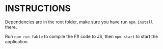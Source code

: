 # INSTRUCTIONS

Dependencies are in the root folder, make sure you have
run `npm install` there.

Run `npm run fable` to compile the F# code to JS, then
`npm start` to start the application.
